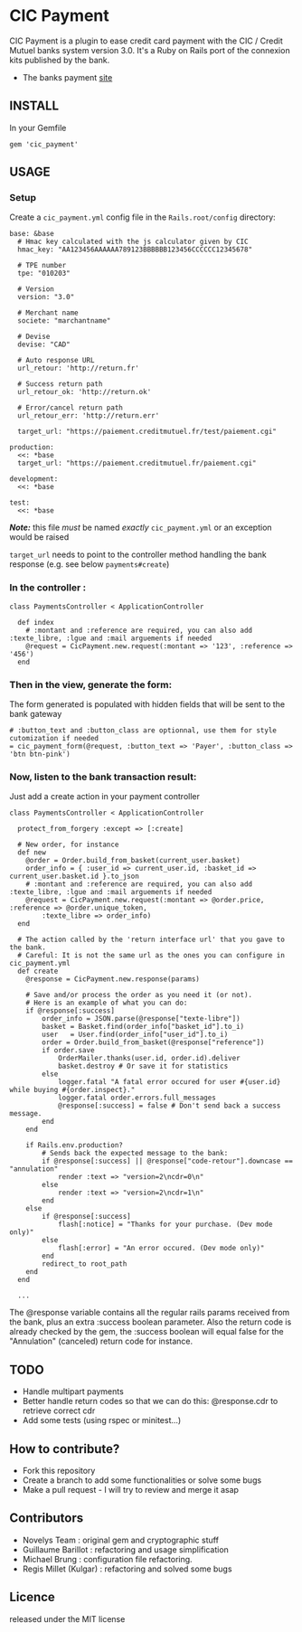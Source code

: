 # CIC Payment

CIC Payment is a plugin to ease credit card payment with the CIC / Credit Mutuel banks system version 3.0.
It's a Ruby on Rails port of the connexion kits published by the bank.

* The banks payment [site](http://www.cmcicpaiement.fr)


## INSTALL

In your Gemfile

    gem 'cic_payment'

## USAGE

### Setup

Create a `cic_payment.yml` config file in the `Rails.root/config` directory:

    base: &base
      # Hmac key calculated with the js calculator given by CIC
      hmac_key: "AA123456AAAAAA789123BBBBBB123456CCCCCC12345678"

      # TPE number
      tpe: "010203"

      # Version
      version: "3.0"

      # Merchant name
      societe: "marchantname"

      # Devise
      devise: "CAD"

      # Auto response URL
      url_retour: 'http://return.fr'

      # Success return path
      url_retour_ok: 'http://return.ok'

      # Error/cancel return path
      url_retour_err: 'http://return.err'

      target_url: "https://paiement.creditmutuel.fr/test/paiement.cgi"

    production:
      <<: *base
      target_url: "https://paiement.creditmutuel.fr/paiement.cgi"

    development:
      <<: *base

    test:
      <<: *base

***Note:*** this file _must_ be named _exactly_ `cic_payment.yml` or an exception would be raised

`target_url` needs to point to the controller method handling the bank response (e.g. see below `payments#create`)

### In the controller :

    class PaymentsController < ApplicationController

      def index
        # :montant and :reference are required, you can also add :texte_libre, :lgue and :mail arguements if needed
        @request = CicPayment.new.request(:montant => '123', :reference => '456')
      end

### Then in the view, generate the form:

  The form generated is populated with hidden fields that will be sent to the bank gateway

    # :button_text and :button_class are optionnal, use them for style cutomization if needed
    = cic_payment_form(@request, :button_text => 'Payer', :button_class => 'btn btn-pink')

### Now, listen to the bank transaction result:

  Just add a create action in your payment controller

    class PaymentsController < ApplicationController

      protect_from_forgery :except => [:create]

      # New order, for instance
      def new
        @order = Order.build_from_basket(current_user.basket)
        order_info = { :user_id => current_user.id, :basket_id => current_user.basket.id }.to_json
        # :montant and :reference are required, you can also add :texte_libre, :lgue and :mail arguements if needed
        @request = CicPayment.new.request(:montant => @order.price, :reference => @order.unique_token, 
            :texte_libre => order_info)
      end

      # The action called by the 'return interface url' that you gave to the bank. 
      # Careful: It is not the same url as the ones you can configure in cic_payment.yml
      def create
        @response = CicPayment.new.response(params)
        
        # Save and/or process the order as you need it (or not).
        # Here is an example of what you can do: 
        if @response[:success]
            order_info = JSON.parse(@response["texte-libre"])
            basket = Basket.find(order_info["basket_id"].to_i)
            user   = User.find(order_info["user_id"].to_i)
            order = Order.build_from_basket(@response["reference"])
            if order.save
                OrderMailer.thanks(user.id, order.id).deliver
                basket.destroy # Or save it for statistics
            else
                logger.fatal "A fatal error occured for user #{user.id} while buying #{order.inspect}."
                logger.fatal order.errors.full_messages
                @response[:success] = false # Don't send back a success message.
            end
        end
        
        if Rails.env.production?
            # Sends back the expected message to the bank:
            if @response[:success] || @response["code-retour"].downcase == "annulation"
                render :text => "version=2\ncdr=0\n"
            else
                render :text => "version=2\ncdr=1\n"
            end
        else
            if @response[:success]
                flash[:notice] = "Thanks for your purchase. (Dev mode only)"
            else
                flash[:error] = "An error occured. (Dev mode only)"
            end
            redirect_to root_path
        end
      end

      ...

  The @response variable contains all the regular rails params received from the bank, plus an extra :success boolean parameter. Also the return code is already checked by the gem, the :success boolean will equal false for the "Annulation" (canceled) return code for instance. 

## TODO
* Handle multipart payments
* Better handle return codes so that we can do this: @response.cdr to retrieve correct cdr
* Add some tests (using rspec or minitest...)

## How to contribute?
* Fork this repository
* Create a branch to add some functionalities or solve some bugs
* Make a pull request - I will try to review and merge it asap

## Contributors
* Novelys Team : original gem and cryptographic stuff
* Guillaume Barillot : refactoring and usage simplification
* Michael Brung : configuration file refactoring.
* Regis Millet (Kulgar) : refactoring and solved some bugs

## Licence
released under the MIT license
